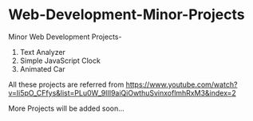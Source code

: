 # Web-Development-Minor-Projects

Minor Web Development Projects-
1) Text Analyzer
2) Simple JavaScript Clock
3) Animated Car


All these projects are referred from https://www.youtube.com/watch?v=Ii5pO_CFfys&list=PLu0W_9lII9aiQiOwthuSvinxoflmhRxM3&index=2

More Projects will be added soon...
